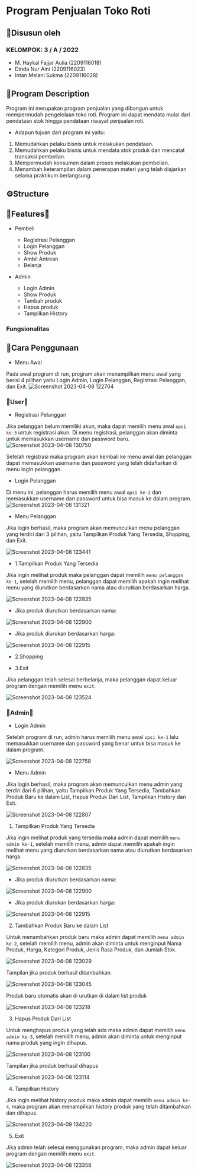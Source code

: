 # Program Penjualan Toko Roti

## 🧶Disusun oleh
### KELOMPOK: 3 / A / 2022
  - M. Haykal Fajjar Aulia (2209116018)
  - Dinda Nur Aini (2209116023)
  - Intan Melani Sukma (2209116028)

## 🎐Program Description
Program ini merupakan program penjualan yang dibangun untuk mempermudah pengelolaan toko roti. Program ini dapat mendata mulai dari pendataan stok hingga pendataan riwayat penjualan roti.
- Adapun tujuan dari program ini yaitu:
1. Memudahkan pelaku bisnis untuk melakukan pendataan.
2. Memudahkan pelaku bisnis untuk mendata stok produk dan mencatat transaksi pembelian.
3. Mempermudah konsumen dalam proses melakukan pembelian.
4. Menambah keterampilan dalam penerapan materi yang telah diajarkan selama praktikum berlangsung.

## ⚙️Structure

## 🍞Features🍞
- Pembeli
  - Registrasi Pelanggan
  - Login Pelanggan
  - Show Produk
  - Ambil Antrean
  - Belanja

- Admin
  - Login Admin
  - Show Produk
  - Tambah produk
  - Hapus produk
  - Tampilkan History

### Fungsionalitas

## 📜Cara Penggunaan

- Menu Awal

Pada awal program di run, program akan menampilkan menu awal yang berisi 4 pilihan yaitu Login Admin, Login Pelanggan, Registrasi Pelanggan, dan Exit.
![Screenshot 2023-04-08 122704](https://user-images.githubusercontent.com/127454468/230704087-12d68a30-993b-4881-9fe4-2fbb10f9c2f1.png)

### 🥨**User**🥨
- Registrasi Pelanggan

Jika pelanggan belum memiliki akun, maka dapat memilih menu awal `opsi ke-3` untuk registrasi akun. Di menu registrasi, pelanggan akan diminta untuk memasukkan username dan password baru.
![Screenshot 2023-04-08 130750](https://user-images.githubusercontent.com/127454468/230704393-e4518c9b-779e-49c4-abd1-4a78b46a612c.png)

Setelah registrasi maka program akan kembali ke menu awal dan pelanggan dapat memasukkan username dan password yang telah didaftarkan di menu login pelanggan.
-  Login Pelanggan

Di menu ini, pelanggan harus memilih menu awal `opsi ke-2` dan memasukkan username dan password untuk bisa masuk ke dalam program.
![Screenshot 2023-04-08 131321](https://user-images.githubusercontent.com/127454468/230704501-e8c12b79-8e94-4fbd-b85f-b3e1a1c61419.png)

- Menu Pelanggan

Jika login berhasil, maka program akan memunculkan menu pelanggan yang terdiri dari 3 pilihan, yaitu Tampilkan Produk Yang Tersedia, Shopping, dan Exit.

![Screenshot 2023-04-08 123441](https://user-images.githubusercontent.com/127454468/230704761-297cc646-b8d7-4aec-83c2-61e53005682e.png)

- 1.Tampilkan Produk Yang Tersedia

Jika ingin melihat produk maka pelanggan dapat memilih `menu pelanggan ke-1`, setelah memilih menu, pelanggan dapat memilih apakah ingin melihat menu yang diurutkan berdasarkan nama atau diurutkan berdasarkan harga.

![Screenshot 2023-04-08 122835](https://user-images.githubusercontent.com/127454468/230704986-c4cd74ad-48eb-43c2-8c58-2ae91fc3e804.png)

  - Jika produk diurutkan berdasarkan nama:

![Screenshot 2023-04-08 122900](https://user-images.githubusercontent.com/127454468/230705054-d8e8f630-e14f-417e-a94d-e5e81ae300d9.png)

  - Jika produk diurukan berdasarkan harga:

![Screenshot 2023-04-08 122915](https://user-images.githubusercontent.com/127454468/230705059-4c53d6c1-4574-4959-a848-eb76acebd930.png)

- 2.Shopping

- 3.Exit

Jika pelanggan telah selesai berbelanja, maka pelanggan dapat keluar program dengan memilih menu `exit`.

![Screenshot 2023-04-08 123524](https://user-images.githubusercontent.com/127454468/230704973-666bb43f-2d22-420c-a37e-4413c0afc513.png)

### 🥐**Admin**🥐
- Login Admin

Setelah program di run, admin harus memilih menu awal `opsi ke-1` lalu memasukkan username dan password yang benar untuk bisa masuk ke dalam program.

![Screenshot 2023-04-08 122758](https://user-images.githubusercontent.com/127454468/230756403-bca9b239-2061-4f77-b461-48181878a41e.png)

- Menu Admin

Jika login berhasil, maka program akan memunculkan menu admin yang terdiri dari 6 pilihan, yaitu Tampilkan Produk Yang Tersedia, Tambahkan Produk Baru ke dalam List, Hapus Produk Dari List, Tampilkan History dan Exit.

![Screenshot 2023-04-08 122807](https://user-images.githubusercontent.com/127454468/230756311-3c23c451-1a89-4c8f-8759-618c70421bc8.png)

1. Tampilkan Produk Yang Tersedia

Jika ingin melihat produk yang tersedia maka admin dapat memilih `menu admin ke-1`, setelah memilih menu, admin dapat memilih apakah ingin melihat menu yang diurutkan berdasarkan nama atau diurutkan berdasarkan harga.

![Screenshot 2023-04-08 122835](https://user-images.githubusercontent.com/127454468/230704986-c4cd74ad-48eb-43c2-8c58-2ae91fc3e804.png)

  - Jika produk diurutkan berdasarkan nama:
  
![Screenshot 2023-04-08 122900](https://user-images.githubusercontent.com/127454468/230705054-d8e8f630-e14f-417e-a94d-e5e81ae300d9.png)

  - Jika produk diurukan berdasarkan harga:
  
![Screenshot 2023-04-08 122915](https://user-images.githubusercontent.com/127454468/230705059-4c53d6c1-4574-4959-a848-eb76acebd930.png)

2. Tambahkan Produk Baru ke dalam List

Untuk menambahkan produk baru maka admin dapat memilih `menu admin ke-2`, setelah memilih menu, admin akan diminta untuk menginput Nama Produk, Harga, Kategori Produk, Jenis Rasa Produk, dan Jumlah Stok.

![Screenshot 2023-04-08 123029](https://user-images.githubusercontent.com/127454468/230756320-f933a6eb-08e6-4578-aad4-cfef95034df2.png)

Tampilan jika produk berhasil ditambahkan

![Screenshot 2023-04-08 123045](https://user-images.githubusercontent.com/127454468/230756335-4a49ad8c-2773-4c5f-858f-8a89c2598aed.png)

Produk baru otomatis akan di urutkan di dalam list produk

![Screenshot 2023-04-08 123218](https://user-images.githubusercontent.com/127454468/230756360-a5f2e1f8-2103-4a06-95da-182b8a1d752e.png)

3. Hapus Produk Dari List

Untuk menghapus produk yang telah ada maka admin dapat memilih `menu admin ke-3`, setelah memilih menu, admin akan diminta untuk menginput nama produk yang ingin dihapus.

![Screenshot 2023-04-08 123100](https://user-images.githubusercontent.com/127454468/230756343-9015edb0-8e28-4275-ae50-13058b31a90b.png)

Tampilan jika produk berhasil dihapus

![Screenshot 2023-04-08 123114](https://user-images.githubusercontent.com/127454468/230756353-8fdfef9c-4417-4451-bee6-4b3a2a0518ab.png)

4. Tampilkan History

Jika ingin melihat history produk maka admin dapat memilih `menu admin ke-4`, maka program akan menampilkan history produk yang telah ditambahkan dan dihapus.

![Screenshot 2023-04-09 134220](https://user-images.githubusercontent.com/127454468/230756495-a6c65b49-215d-4dc4-b161-7bf90d5d3d83.png)

5. Exit

Jika admin telah selesai menggunakan program, maka admin dapat keluar program dengan memilih menu `exit`.

![Screenshot 2023-04-08 123358](https://user-images.githubusercontent.com/127454468/230756366-461dec79-55fa-4702-ac6a-113ff5ca55ef.png)
